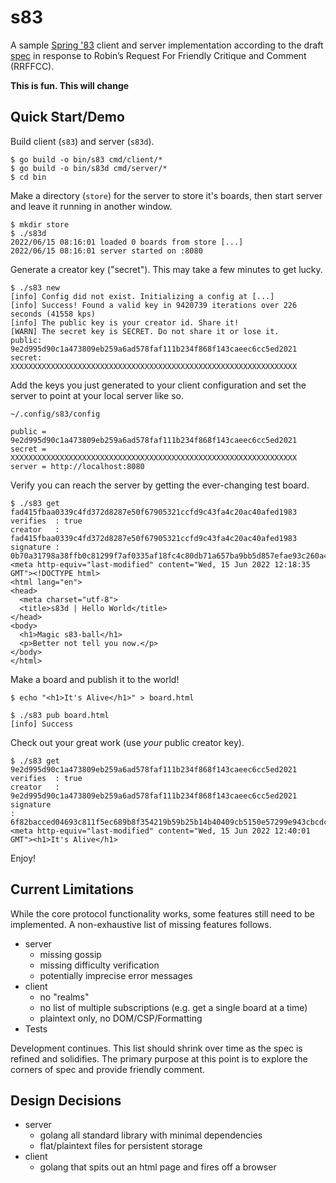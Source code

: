# s83

A sample [Spring '83](https://www.robinsloan.com/lab/specifying-spring-83/)
client and server implementation according to the draft
[spec](https://github.com/robinsloan/spring-83-spec/blob/main/draft-20220609.md)
in response to Robin’s Request For Friendly Critique and Comment (RRFFCC).

**This is fun. This will change**

## Quick Start/Demo

Build client (`s83`) and server (`s83d`).
```
$ go build -o bin/s83 cmd/client/*
$ go build -o bin/s83d cmd/server/*
$ cd bin
```

Make a directory (`store`) for the server to store it's boards, then start server
and leave it running in another window.
```
$ mkdir store
$ ./s83d
2022/06/15 08:16:01 loaded 0 boards from store [...]
2022/06/15 08:16:01 server started on :8080
```

Generate a creator key ("secret"). This may take a few minutes to get lucky.
```
$ ./s83 new
[info] Config did not exist. Initializing a config at [...]
[info] Success! Found a valid key in 9420739 iterations over 226 seconds (41558 kps)
[info] The public key is your creator id. Share it!
[WARN] The secret key is SECRET. Do not share it or lose it.
public: 9e2d995d90c1a473809eb259a6ad578faf111b234f868f143caeec6cc5ed2021
secret: XXXXXXXXXXXXXXXXXXXXXXXXXXXXXXXXXXXXXXXXXXXXXXXXXXXXXXXXXXXXXXXX
```

Add the keys you just generated to your client configuration and set the server
to point at your local server like so.

`~/.config/s83/config`
```
public = 9e2d995d90c1a473809eb259a6ad578faf111b234f868f143caeec6cc5ed2021
secret = XXXXXXXXXXXXXXXXXXXXXXXXXXXXXXXXXXXXXXXXXXXXXXXXXXXXXXXXXXXXXXXX
server = http://localhost:8080
```

Verify you can reach the server by getting the ever-changing test board.
```
$ ./s83 get fad415fbaa0339c4fd372d8287e50f67905321ccfd9c43fa4c20ac40afed1983
verifies  : true
creator   : fad415fbaa0339c4fd372d8287e50f67905321ccfd9c43fa4c20ac40afed1983
signature : 0b70a31798a38ffb0c81299f7af0335af18fc4c80db71a657ba9bb5d857efae93c260a4843029c7fe1edbe68b8e62712f5f8f844e770aa3d592b4c221b27e60d
<meta http-equiv="last-modified" content="Wed, 15 Jun 2022 12:18:35 GMT"><!DOCTYPE html>
<html lang="en">
<head>
  <meta charset="utf-8">
  <title>s83d | Hello World</title>
</head>
<body>
  <h1>Magic s83-ball</h1>
  <p>Better not tell you now.</p>
</body>
</html>
```

Make a board and publish it to the world!
```
$ echo "<h1>It's Alive</h1>" > board.html

$ ./s83 pub board.html
[info] Success
```

Check out your great work (use _your_ public creator key).
```
$ ./s83 get 9e2d995d90c1a473809eb259a6ad578faf111b234f868f143caeec6cc5ed2021
verifies  : true
creator   : 9e2d995d90c1a473809eb259a6ad578faf111b234f868f143caeec6cc5ed2021
signature
: 6f82bacced04693c811f5ec689b8f354219b59b25b14b40409cb5150e57299e943cbcdc8066fb13fc94804dc1288ad2add637bbfdb8aa30c8b3ce6cb1f49e409
<meta http-equiv="last-modified" content="Wed, 15 Jun 2022 12:40:01
GMT"><h1>It's Alive</h1>
```

Enjoy!

## Current Limitations

While the core protocol functionality works, some features still need to be
implemented. A non-exhaustive list of missing features follows.

- server
	- missing gossip
	- missing difficulty verification
	- potentially imprecise error messages
- client
	- no "realms"
	- no list of multiple subscriptions (e.g. get a single board at a time)
	- plaintext only, no DOM/CSP/Formatting
- Tests

Development continues. This list should shrink over time as the spec is refined
and solidifies. The primary purpose at this point is to explore the corners of
spec and provide friendly comment.

## Design Decisions

- server
  - golang all standard library with minimal dependencies
  - flat/plaintext files for persistent storage
- client
  - golang that spits out an html page and fires off a browser
